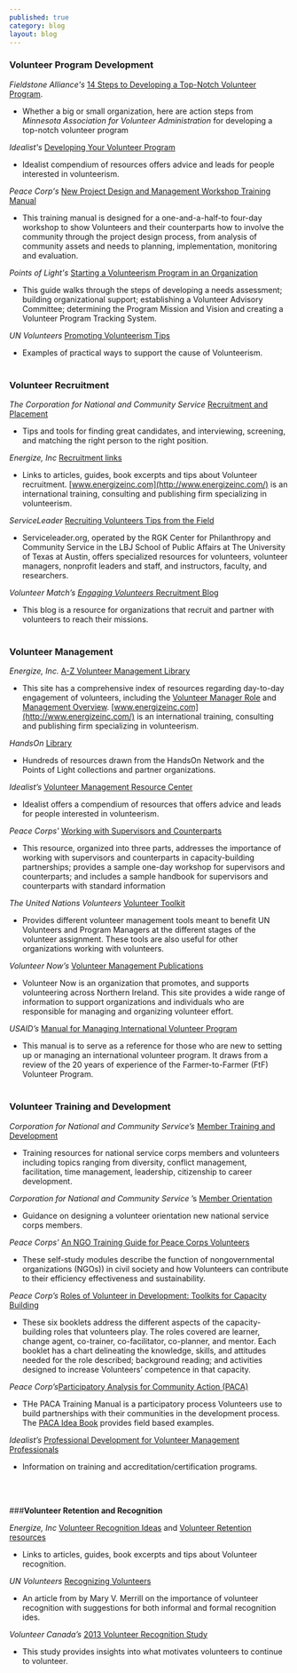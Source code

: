 ```yaml
---
published: true
category: blog
layout: blog
---
```


### **Volunteer Program Development**

_Fieldstone Alliance's_ [14 Steps to Developing a Top-Notch Volunteer Program](http://www.fieldstonealliance.org/client/tools_you_can_use/02-19-09_start_volunteer_program.cfm%22%20%5Cl%20%2211).

- Whether a big or small organization, here are action steps from _Minnesota Association for Volunteer Administration_ for developing a top-notch volunteer program


_Idealist's_ [Developing Your Volunteer Program](http://www.idealist.org/info/VolunteerMgmt/Developing)

- Idealist compendium of resources offers advice and leads for people interested in volunteerism.  

_Peace Corp's_ [New Project Design and Management Workshop Training Manual](http://collection.peacecorps.gov/cdm/singleitem/collection/p15105coll3/id/104/rec/78)

- This training manual is designed for a one-and-a-half-to four-day workshop to show Volunteers and their counterparts how to involve the community through the project design process, from analysis of community assets and needs to planning, implementation, monitoring and evaluation.


_Points of Light's_ [Starting a Volunteerism Program in an Organization](http://www.vaservice.org/uploads/public/Resource_Library/Nonprofit_Management/Volunteer_Recruitment_and_Management/01_Recruitment_and_Development/Starting_a_Volunteer_Program.pdf)

- This guide walks through the steps of developing a needs assessment; building organizational support; establishing a Volunteer Advisory Committee;
    determining the Program Mission and Vision and creating a Volunteer Program Tracking System.  

_UN Volunteers_ [Promoting Volunteerism Tips](http://www.worldvolunteerweb.org/resources/how-to-guides/support.html)

- Examples of practical ways to support the cause of Volunteerism.  
  <br>

### **Volunteer Recruitment**

_The Corporation for National and Community Service_ [Recruitment and Placement](https://www.nationalserviceresources.gov/recruitment-and-placement#.VJiZCF4bkA.)

- Tips and tools for finding great candidates, and interviewing, screening, and matching the right person to the right position.

_Energize, Inc_ [Recruitment links](https://www.energizeinc.com/how_tos_volunteer_management/recruitment)

- Links to articles, guides, book excerpts and tips about Volunteer recruitment. [www.energizeinc.com](http://www.energizeinc.com/) is an international training, consulting and publishing firm specializing in volunteerism.

_ServiceLeader_ [Recruiting Volunteers Tips from the Field](http://www.serviceleader.org/leaders/recruitingsub)

- Serviceleader.org, operated by the RGK Center for Philanthropy and Community Service in the LBJ School of Public Affairs at The University of Texas at Austin, offers specialized resources for volunteers, volunteer managers, nonprofit leaders and staff, and instructors, faculty, and researchers.

_Volunteer Match’s_ [_Engaging Volunteers_ Recruitment Blog](http://blogs.volunteermatch.org/engagingvolunteers/)

- This blog is a resource for organizations that recruit and partner with volunteers to reach their missions.  
  <br>

### **Volunteer Management**


_Energize, Inc._ [A-Z Volunteer Management Library](https://www.energizeinc.com/a-z)

- This site has a comprehensive index of resources regarding day-to-day engagement of volunteers, including the [Volunteer Manager Role](http://www.energizeinc.com/how_tos_volunteer_management/volunteer_resources_manager_role) and [Management Overview](http://www.energizeinc.com\how_tos_volunteer_management\volunteer_management_overview). [www.energizeinc.com](http://www.energizeinc.com/) is an international training, consulting and publishing firm specializing in volunteerism.

_HandsOn_ [Library](http://www.handsonnetwork.org/tools/library)

- Hundreds of resources drawn from the HandsOn Network and the Points of Light collections and partner organizations.

_Idealist’s_ [Volunteer Management Resource Center](http://www.idealist.org/info/VolunteerMgmt)

- Idealist offers a compendium of resources that offers advice and leads for people interested in volunteerism.

_Peace Corps'_ [Working with Supervisors and Counterparts](http://collection.peacecorps.gov/cdm/singleitem/collection/p15105coll3/id/31/rec/133)

- This resource, organized into three parts, addresses the importance of working with supervisors and counterparts in capacity-building partnerships;
    provides a sample one-day workshop for supervisors and counterparts; and includes a sample handbook for supervisors and counterparts with standard
    information

_The United Nations Volunteers_ [Volunteer Toolkit](http://www.unv.org/news-resources/resources/on-volunteerism/volunteer-toolkit.html)

- Provides different volunteer management tools meant to benefit UN Volunteers and Program Managers at the different stages of the volunteer assignment. These tools are also useful for other organizations working with volunteers.

_Volunteer Now’s_ [Volunteer Management Publications](http://www.volunteernow.co.uk/supporting-organisations/publications)

- Volunteer Now is an organization that promotes, and supports volunteering across Northern Ireland. This site provides a wide range of information to support organizations and individuals who are responsible for managing and organizing volunteer effort.

_USAID’s_ [Manual for Managing International Volunteer Program](http://vegaalliance.org/site/wp-content/uploads/2014/03/USAID-Managing-International-Volunteer-Programs.pdf)

- This manual is to serve as a reference for those who are new to setting up or managing an international volunteer program. It draws from a review of the 20
    years of experience of the Farmer-to-Farmer (FtF) Volunteer Program.  
  <br>

### **Volunteer Training and Development**

_Corporation for National and Community Service’s_ [Member Training and Development](http://www.nationalservice.gov/resources/member-and-volunteer-development)

- Training resources for national service corps members and volunteers including topics ranging from diversity, conflict management, facilitation, time
        management, leadership, citizenship to career development.<u></u>

_Corporation for National and Community Service_
        ’s [Member Orientation](https://www.nationalserviceresources.gov/member-orientation#.VJibD14bkA)

- Guidance on designing a volunteer orientation new national service corps members.

_Peace Corps'_ [An NGO Training Guide for Peace Corps Volunteers](http://collection.peacecorps.gov/cdm/singleitem/collection/p15105coll3/id/50/rec/79)
- These self-study modules describe the function of nongovernmental organizations (NGOs)) in civil society and how Volunteers can contribute to their efficiency effectiveness and sustainability.


_Peace Corp’s_
        [Roles of Volunteer in Development: Toolkits for Capacity Building](http://collection.peacecorps.gov/cdm/singleitem/collection/p15105coll3/id/94/rec/96)
- These six booklets address the different aspects of the capacity-building roles that volunteers play. The roles covered are learner, change agent, co-trainer, co-facilitator, co-planner, and mentor. Each booklet has a chart delineating the knowledge, skills, and attitudes needed for the role described; background reading; and activities designed to increase Volunteers’ competence in that capacity.

_Peace Corp’s_[Participatory Analysis for Community Action (PACA)](http://collection.peacecorps.gov/cdm/singleitem/collection/p15105coll3/id/41/rec/30)
- THe PACA Training Manual is a participatory process Volunteers use to build partnerships with their communities in the development process. The    [PACA Idea Book](http://collection.peacecorps.gov/cdm/singleitem/collection/p15105coll3/id/60/rec/25) provides field based examples.<u></u>

_Idealist’s_ [Professional Development for Volunteer Management Professionals](http://www.idealist.org/info/VolunteerMgmt/ProfDevelopment)
- Information on training and accreditation/certification programs.

<br>
<br>

###**Volunteer Retention and Recognition**

_Energize, Inc_ [Volunteer Recognition Ideas](http://www.energizeinc.com/ideas.html)
        and [Volunteer Retention resources](https://www.energizeinc.com/how_tos_volunteer_management/retention)

- Links to articles, guides, book excerpts and tips about Volunteer recognition. 

_UN Volunteers_
        [Recognizing Volunteers](http://www.worldvolunteerweb.org/resources/how-to-guides/manage-volunteers/doc/recognizing-volunteers.html)

- An article from by Mary V. Merrill on the importance of volunteer recognition with suggestions for both informal and formal recognition ides.

_Volunteer Canada’s_
        [2013 Volunteer Recognition Study](http://volunteer.ca/content/2013-volunteer-recognition-study)

- This study provides insights into what motivates volunteers to continue to volunteer.
